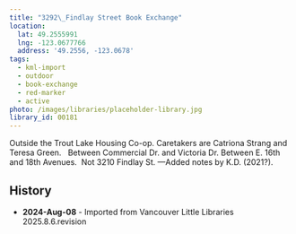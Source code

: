 ```yaml
---
title: "3292\_Findlay Street Book Exchange"
location:
  lat: 49.2555991
  lng: -123.0677766
  address: '49.2556, -123.0678'
tags:
  - kml-import
  - outdoor
  - book-exchange
  - red-marker
  - active
photo: /images/libraries/placeholder-library.jpg
library_id: 00181
---
```

Outside the Trout Lake Housing Co-op.
 Caretakers are Catriona Strang and 
Teresa Green.  
Between Commercial Dr. and Victoria Dr.
Between E. 16th and 18th Avenues.  
Not 3210 Findlay St.
—Added notes by K.D. (2021?).

## History
- **2024-Aug-08** - Imported from Vancouver Little Libraries 2025.8.6.revision
